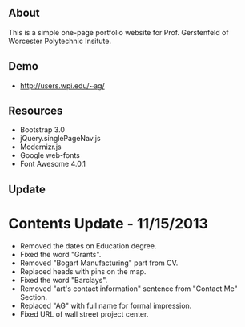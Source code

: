 ## About

This is a simple one-page portfolio website for Prof. Gerstenfeld of Worcester Polytechnic Insitute.

## Demo

* http://users.wpi.edu/~ag/

## Resources

* Bootstrap 3.0
* jQuery.singlePageNav.js
* Modernizr.js
* Google web-fonts
* Font Awesome 4.0.1

## Update

# Contents Update - 11/15/2013

* Removed the dates on Education degree.
* Fixed the word "Grants".
* Removed "Bogart Manufacturing" part from CV.
* Replaced heads with pins on the map.
* Fixed the word "Barclays".
* Removed "art's contact information" sentence from "Contact Me" Section.
* Replaced "AG" with full name for formal impression.
* Fixed URL of wall street project center.